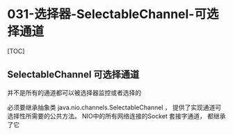 # 031-选择器-SelectableChannel-可选择通道

[TOC]

## SelectableChannel 可选择通道

并不是所有的通道都可以被选择器监控或者选择的

必须要继承抽象类 java.nio.channels.SelectableChannel ， 提供了实现通道可选择性所需要的公共方法。 NIO中的所有网络连接的Socket 套接字通道， 都继承了它